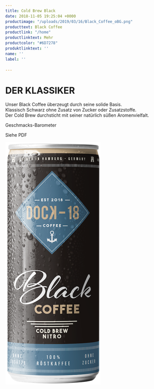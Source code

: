 ```yaml
---
title: Cold Brew Black
date: 2018-11-05 19:25:04 +0000
productimage: "/uploads/2019/03/16/Black_Coffee_oBG.png"
producttext: Black Coffee
productlink: "/home"
productlinktext: Mehr
productcolor: "#6D7278"
produktlinktext: ''
name: ''
label: ''

---
```

# DER KLASSIKER

Unser Black Coffee überzeugt durch seine solide Basis.  
Klassisch Schwarz ohne Zusatz von Zucker oder Zusatzstoffe.  
Der Cold Brew durchsticht mit seiner natürlich süßen Aromenvielfalt.

Geschmacks-Barometer

Siehe PDF

![](/uploads/2019/03/16/Black_Coffee_oBG.png)